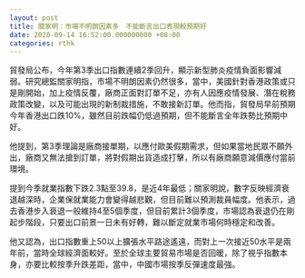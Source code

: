 ```yaml
---
layout: post
title: 關家明：市場不明朗因素多　不能斷言出口表現較預期好
date: 2020-09-14 16:52:00.000000000 +08:00
categories: rthk
---
```


貿發局公布，今年第3季出口指數連續2季回升，顯示新型肺炎疫情負面影響減弱。研究總監關家明指，市場不明朗因素仍然很多，當中，美國針對香港政策或只是剛開始，加上疫情反覆，廠商正面對訂單不足，亦有人因應疫情發展、潛在稅務政策改變，以及可能出現的新制裁措施，不敢接新訂單。他而指，貿發局早前預期今年香港出口跌10%，雖然目前跌幅仍低過預期，但不能斷言全年跌勢比預期中好。

他提到，第3季理論是廠商接單期，以應付歐美假期需求，但如果當地民眾不願外出，廠商又無法搶到訂單，將對假期出貨造成打擊，所以有廠商願意減價應付當前環境。

提到今季就業指數下跌2.3點至39.8，是近4年最低；關家明說，數字反映經濟衰退越深時，企業保就業能力會變得越悲觀，但目前難以預測裁員幅度。他表示，過去香港步入衰退一般維持4至5個季度，但目前累計3個季度，市場認為衰退仍在剛起步階段，只要出口前景一日未有好轉，難以斷定就業市場何時穩定和改善。

他又認為，出口指數重上50以上擴張水平路途遙遠，而對上一次接近50水平是兩年前，當時全球經濟面較好。至於全球主要貿易市場是否回暖，除了視乎指數本身，亦要比較按季升跌差距，當中，中國市場按季反彈速度最強。
